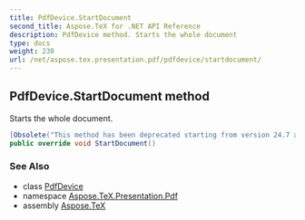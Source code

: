 ```yaml
---
title: PdfDevice.StartDocument
second_title: Aspose.TeX for .NET API Reference
description: PdfDevice method. Starts the whole document
type: docs
weight: 230
url: /net/aspose.tex.presentation.pdf/pdfdevice/startdocument/
---
```

## PdfDevice.StartDocument method

Starts the whole document.

```csharp
[Obsolete("This method has been deprecated starting from version 24.7 and will be hidden in version 24.10.")]
public override void StartDocument()
```

### See Also

* class [PdfDevice](../)
* namespace [Aspose.TeX.Presentation.Pdf](../../pdfdevice/)
* assembly [Aspose.TeX](../../../)


